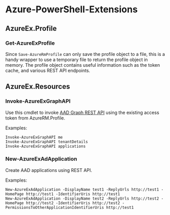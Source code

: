 # Azure-PowerShell-Extensions

## AzureEx.Profile

### Get-AzureExProfile
Since `Save-AzureRmProfile` can only save the profile object to a file, this is a handy wrapper to use a temporary file to return the profile object in memory. The profile object contains useful information such as the token cache, and various REST API endpoints.

## AzureEx.Resources

### Invoke-AzureExGraphAPI
Use this cmdlet to invoke [AAD Graph REST API](https://msdn.microsoft.com/en-us/library/azure/ad/graph/api/api-catalog) using the existing access token from AzureRM.Profile.

Examples:

```
Invoke-AzureExGraphAPI me
Invoke-AzureExGraphAPI tenantDetails
Invoke-AzureExGraphAPI applications
```

### New-AzureExAdApplication
Create AAD applications using REST API.

Examples:

```
New-AzureExAdApplication -DisplayName test1 -ReplyUrls http://test1 -HomePage http://test1 -IdentifierUris http://test1
New-AzureExAdApplication -DisplayName test2 -ReplyUrls http://test2 -HomePage http://test2 -IdentifierUris http://test2 -PermissionsToOtherApplicationIdentifierUris http://test1
```
